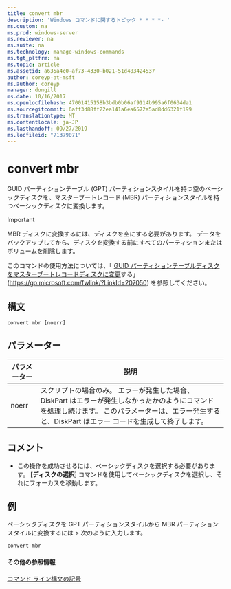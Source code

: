```yaml
---
title: convert mbr
description: 'Windows コマンドに関するトピック * * * *- '
ms.custom: na
ms.prod: windows-server
ms.reviewer: na
ms.suite: na
ms.technology: manage-windows-commands
ms.tgt_pltfrm: na
ms.topic: article
ms.assetid: a635a4c0-af73-4330-b021-51d483424537
author: coreyp-at-msft
ms.author: coreyp
manager: dongill
ms.date: 10/16/2017
ms.openlocfilehash: 47001415158b3bdb0b06af9114b995a6f0634da1
ms.sourcegitcommit: 6aff3d88ff22ea141a6ea6572a5ad8dd6321f199
ms.translationtype: MT
ms.contentlocale: ja-JP
ms.lasthandoff: 09/27/2019
ms.locfileid: "71379071"
---
```

# <a name="convert-mbr"></a>convert mbr



GUID パーティションテーブル (GPT) パーティションスタイルを持つ空のベーシックディスクを、マスターブートレコード (MBR) パーティションスタイルを持つベーシックディスクに変換します。

> [!IMPORTANT]
> MBR ディスクに変換するには、ディスクを空にする必要があります。 データをバックアップしてから、ディスクを変換する前にすべてのパーティションまたはボリュームを削除します。

このコマンドの使用方法については、「 [GUID パーティションテーブルディスクをマスターブートレコードディスクに変更](https://go.microsoft.com/fwlink/?LinkId=207050)する」 (https://go.microsoft.com/fwlink/?LinkId=207050) を参照してください。

## <a name="syntax"></a>構文

```
convert mbr [noerr]
```

## <a name="parameters"></a>パラメーター

|パラメーター|説明|
|---------|-----------|
|noerr|スクリプトの場合のみ。 エラーが発生した場合、DiskPart はエラーが発生しなかったかのようにコマンドを処理し続けます。 このパラメーターは、エラー発生すると、DiskPart はエラー コードを生成して終了します。|

## <a name="remarks"></a>コメント

-   この操作を成功させるには、ベーシックディスクを選択する必要があります。 **[ディスクの選択**] コマンドを使用してベーシックディスクを選択し、それにフォーカスを移動します。

## <a name="BKMK_examples"></a>例

ベーシックディスクを GPT パーティションスタイルから MBR パーティションスタイルに変換するには > 次のように入力します。
```
convert mbr
```

#### <a name="additional-references"></a>その他の参照情報

[コマンド ライン構文の記号](command-line-syntax-key.md)

